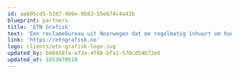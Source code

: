 ```yaml
---
id: aab05cd5-5187-4b6e-9b83-55eb74c4a41b
blueprint: partners
title: 'ETN Grafisk'
text: 'Een reclamebureau uit Noorwegen dat me regelmatig inhuurt om hun designs om te zetten naar functionele en toegankelijke websites. Hun andere Statamic freelance partners gebruiken allemaal Peak als basis.'
link: 'https://etngrafisk.no'
logo: clients/etn-grafisk-logo.svg
updated_by: b40458fa-e73a-4f88-bfa1-570cd54b72e0
updated_at: 1653070510
---
```


